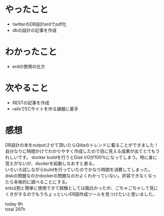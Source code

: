 # やったこと
- twitterのDB設計erdでpdf化
- dbの設計の記事を作成

# わかったこと
- erdの使用の仕方

# 次やること
- RESTの記事を作成
- railsでECサイトを作る課題に着手


# 感想
DB設計の本をoutputさせて頂いたらQiitaのトレンドに載ることができました！自分なりに時間かけてわかりやすく作成したので目に見える成果が出てとてもうれしいです。
docker buildを行うとDisk I/Oが100%になってしまう。特に身に覚えがないが、dockerを起動しなおすと直る。  
いろいろ試しながらbuildを行っていたのでかなり時間を消費してしまった。  
diskの問題なのかdockerの問題なのかよくわかっていない。許容できなくなったら本格的に調べることにする。  
erbは割と簡単に使用できて経験としては面白かったが、ごちゃごちゃして見にくきがするのでもうちょっといいER図作成ツールを見つけたいと思いました。

today 9h  
total 297h
